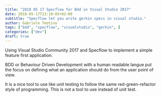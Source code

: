 ```yaml
---
title: "2018 05 17 Specflow for Bdd in Visual Studio 2017"
date: 2018-05-17T13:10:03+02:00
subtitle: "Specflow let you write gerkin specs in visual studio."
author: Gabriele Teotino
tags: ["bdd", "specflow", "visualstudio", "gerkin", ]
categories: ["dev"]
draft: true
---
```


Using Visual Studio Community 2017 and Specflow to implement a simple feature first application.

BDD or Behaviour Driven Development with a human readable langue put the focus on defining what an application should do from the user point of view.

It is a nice tool to use like unit testing to follow the same red-green-refactor style of programming. This is not a tool to use instead of unit test.
